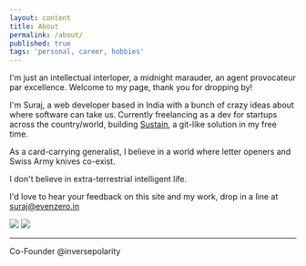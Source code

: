 ```yaml
---
layout: content
title: About
permalink: /about/
published: true
tags: 'personal, career, hobbies'
---
```

I'm just an intellectual interloper, a midnight marauder, an agent provocateur par excellence. Welcome to my page, thank you for dropping by!

I'm Suraj, a web developer based in India with a bunch of crazy ideas about where software can take us. Currently freelancing as a dev for startups across the country/world, building [Sustain](https://github.com/inversepolarity/Sustain), a git-like solution in my free time.

As a card-carrying generalist, I believe in a world where letter openers and Swiss Army knives co-exist. 

I don't believe in extra-terrestrial intelligent life.

I'd love to hear your feedback on this site and my work, drop in a line at [suraj@evenzero.in](mailto:suraj@evenzero.in)

![](http://i.imgur.com/LjcPv.png) ![](http://i.imgur.com/cNKvt.png)

---


Co-Founder @inversepolarity

